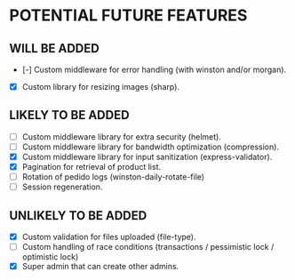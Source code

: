 # POTENTIAL FUTURE FEATURES

## WILL BE ADDED
- [-] Custom middleware for error handling (with winston and/or morgan).
- [x] Custom library for resizing images (sharp).

## LIKELY TO BE ADDED
- [ ] Custom middleware library for extra security (helmet).
- [ ] Custom middleware library for bandwidth optimization (compression).
- [x] Custom middleware library for input sanitization (express-validator).
- [x] Pagination for retrieval of product list.
- [ ] Rotation of pedido logs (winston-daily-rotate-file)
- [ ] Session regeneration.

## UNLIKELY TO BE ADDED
- [x] Custom validation for files uploaded (file-type).
- [ ] Custom handling of race conditions (transactions / pessimistic lock / optimistic lock)
- [x] Super admin that can create other admins.
